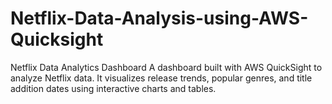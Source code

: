 # Netflix-Data-Analysis-using-AWS-Quicksight
Netflix Data Analytics Dashboard A dashboard built with AWS QuickSight to analyze Netflix data. It visualizes release trends, popular genres, and title addition dates using interactive charts and tables.
